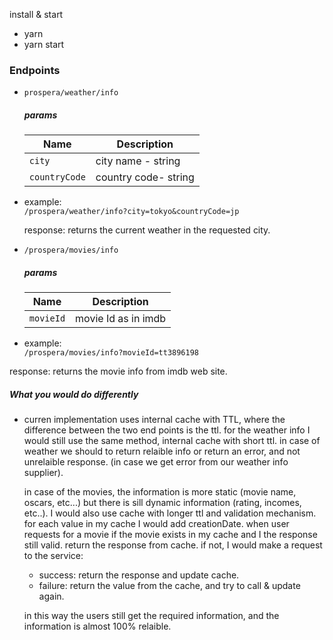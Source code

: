 
install & start
* yarn 
* yarn start


### Endpoints
* ```prospera/weather/info``` 
    ##### params
    
    | Name          | Description                                                                                                          
    | --------------| ----------------------|  
    | `city`        |  city name - string   |
    | `countryCode` |  country code- string |

* example:   
`/prospera/weather/info?city=tokyo&countryCode=jp`

    response:
    returns the current weather in the requested city.


* ```/prospera/movies/info``` 
    ##### params
    
    | Name          | Description                                                                                                                                                    
    | --------------| -------------------|  
    | `movieId`     | movie Id as in imdb|

* example:   
`/prospera/movies/info?movieId=tt3896198`     

response:
returns the movie info from imdb web site.


##### What you would do differently 

* curren implementation uses internal cache with TTL, where the difference between the two
  end points is the ttl.
  for the weather info I would still use the same method, internal cache with short ttl.
  in case of weather we should to return relaible info or return an error,
  and not unrelaible response.
  (in case we get error from our weather info supplier).

  in case of the movies, the information is more static (movie name, oscars, etc...)
  but there is sill dynamic information (rating, incomes, etc..).
  I would also use cache with longer ttl and validation mechanism.
  for each value in my cache I would add creationDate.
  when user requests for a movie if the movie exists in my cache and I the response still valid.
  return the response from cache.
  if not, I would make a request to the service:  
    * success: return the response and update cache.
     * failure: return the value from the cache, and try to call & update again.
        
    in this way the users still get the required information, and the information is 
    almost 100% relaible.




